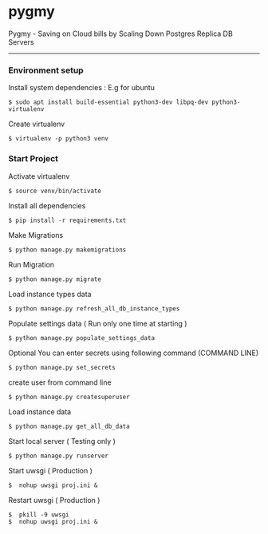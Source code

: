 # pygmy
Pygmy - Saving on Cloud bills by Scaling Down Postgres Replica DB Servers

---

### Environment setup
Install system dependencies : E.g for ubuntu
```shell
$ sudo apt install build-essential python3-dev libpq-dev python3-virtualenv
```

Create virtualenv
```shell
$ virtualenv -p python3 venv
```

### Start Project
Activate virtualenv
```shell
$ source venv/bin/activate
```

Install all dependencies
```shell
$ pip install -r requirements.txt
```

Make Migrations
```shell
$ python manage.py makemigrations
```

Run Migration
```shell
$ python manage.py migrate
```

Load instance types data
```shell
$ python manage.py refresh_all_db_instance_types
```

Populate settings data ( Run only one time at starting )
```shell
$ python manage.py populate_settings_data
```

Optional You can enter secrets using following command (COMMAND LINE)
```shell
$ python manage.py set_secrets
```

create user from command line
```shell
$ python manage.py createsuperuser
```

Load instance data
```shell
$ python manage.py get_all_db_data
```

Start local server ( Testing only )
```shell
$ python manage.py runserver
```

Start uwsgi ( Production )
```shell
$  nohup uwsgi proj.ini &
```

Restart uwsgi ( Production )
```shell
$  pkill -9 uwsgi
$  nohup uwsgi proj.ini &
```

